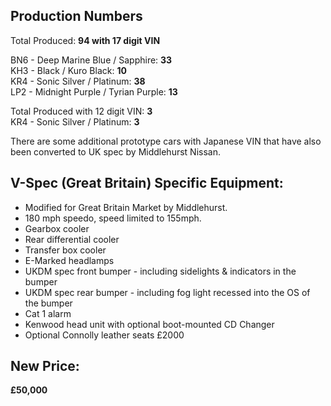 ## Production Numbers  
Total Produced: __94 with 17 digit VIN__  
  
BN6 - Deep Marine Blue / Sapphire: __33__  
KH3 - Black / Kuro Black: __10__  
KR4 - Sonic Silver / Platinum: __38__  
LP2 - Midnight Purple / Tyrian Purple: __13__  
  
Total Produced with 12 digit VIN: __3__  
KR4 - Sonic Silver / Platinum: __3__  
  
There are some additional prototype cars with Japanese VIN that have also been converted to UK spec by Middlehurst Nissan.  
  
## V-Spec (Great Britain) Specific Equipment:  
* Modified for Great Britain Market by Middlehurst.  
* 180 mph speedo, speed limited to 155mph.  
* Gearbox cooler  
* Rear differential cooler  
* Transfer box cooler  
* E-Marked headlamps  
* UKDM spec front bumper - including sidelights & indicators in the bumper  
* UKDM spec rear bumper - including fog light recessed into the OS of the bumper  
* Cat 1 alarm  
* Kenwood head unit with optional boot-mounted CD Changer  
* Optional Connolly leather seats £2000  
  
## New Price:  
__£50,000__  